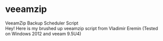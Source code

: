 # veeamzip
VeeamZip Backup Scheduler Script  
Hey! 
Here is my brushed up veeamzip script from Vladimir Eremin (Tested on Windows 2012 and veeam 9.5U4)
